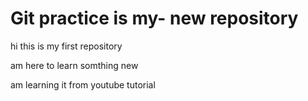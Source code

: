 # Git practice is my- new repository


hi this is my first repository

 am here to learn somthing new


 am learning it from youtube tutorial
